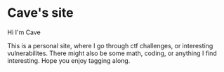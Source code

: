 # Cave's site 

Hi I'm Cave 

This is a personal site, where I go through ctf challenges, or interesting vulnerabilites.
There might also be some math, coding, or anything I find interesting. Hope you enjoy tagging along.
